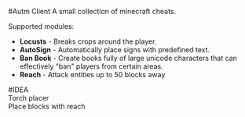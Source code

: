 #Autm Client
A small collection of minecraft cheats.  

Supported modules: 
- **Locusts** - Breaks crops around the player.
- **AutoSign** - Automatically place signs with predefined text.
- **Ban Book** - Create books fully of large unicode characters that can effectively "ban" players from certain areas.
- **Reach** - Attack entities up to 50 blocks away

#IDEA  
Torch placer  
Place blocks with reach  